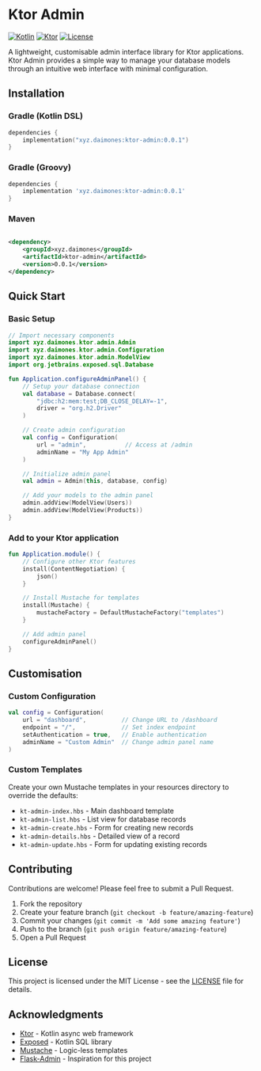# Ktor Admin

[![Kotlin](https://img.shields.io/badge/Kotlin-2.1.0+-blue.svg)](https://kotlinlang.org)
[![Ktor](https://img.shields.io/badge/Ktor-3.0.2+-blue.svg)](https://ktor.io/)
[![License](https://img.shields.io/badge/License-MIT-blue.svg)](LICENSE)

A lightweight, customisable admin interface library for Ktor applications. Ktor Admin provides a simple way to manage
your database models through an intuitive web interface with minimal configuration.

## Installation

### Gradle (Kotlin DSL)

```kotlin
dependencies {
    implementation("xyz.daimones:ktor-admin:0.0.1")
}
```

### Gradle (Groovy)

```groovy
dependencies {
    implementation 'xyz.daimones:ktor-admin:0.0.1'
}
```

### Maven

```xml

<dependency>
    <groupId>xyz.daimones</groupId>
    <artifactId>ktor-admin</artifactId>
    <version>0.0.1</version>
</dependency>
```

## Quick Start

### Basic Setup

```kotlin
// Import necessary components
import xyz.daimones.ktor.admin.Admin
import xyz.daimones.ktor.admin.Configuration
import xyz.daimones.ktor.admin.ModelView
import org.jetbrains.exposed.sql.Database

fun Application.configureAdminPanel() {
    // Setup your database connection
    val database = Database.connect(
        "jdbc:h2:mem:test;DB_CLOSE_DELAY=-1",
        driver = "org.h2.Driver"
    )

    // Create admin configuration
    val config = Configuration(
        url = "admin",           // Access at /admin
        adminName = "My App Admin"
    )

    // Initialize admin panel
    val admin = Admin(this, database, config)

    // Add your models to the admin panel
    admin.addView(ModelView(Users))
    admin.addView(ModelView(Products))
}
```

### Add to your Ktor application

```kotlin
fun Application.module() {
    // Configure other Ktor features
    install(ContentNegotiation) {
        json()
    }

    // Install Mustache for templates
    install(Mustache) {
        mustacheFactory = DefaultMustacheFactory("templates")
    }

    // Add admin panel
    configureAdminPanel()
}
```

## Customisation

### Custom Configuration

```kotlin
val config = Configuration(
    url = "dashboard",          // Change URL to /dashboard
    endpoint = "/",             // Set index endpoint
    setAuthentication = true,   // Enable authentication
    adminName = "Custom Admin"  // Change admin panel name
)
```

### Custom Templates

Create your own Mustache templates in your resources directory to override the defaults:

- `kt-admin-index.hbs` - Main dashboard template
- `kt-admin-list.hbs` - List view for database records
- `kt-admin-create.hbs` - Form for creating new records
- `kt-admin-details.hbs` - Detailed view of a record
- `kt-admin-update.hbs` - Form for updating existing records

## Contributing

Contributions are welcome! Please feel free to submit a Pull Request.

1. Fork the repository
2. Create your feature branch (`git checkout -b feature/amazing-feature`)
3. Commit your changes (`git commit -m 'Add some amazing feature'`)
4. Push to the branch (`git push origin feature/amazing-feature`)
5. Open a Pull Request

## License

This project is licensed under the MIT License - see the [LICENSE](LICENSE) file for details.

## Acknowledgments

- [Ktor](https://ktor.io/) - Kotlin async web framework
- [Exposed](https://github.com/JetBrains/Exposed) - Kotlin SQL library
- [Mustache](https://github.com/spullara/mustache.java) - Logic-less templates
- [Flask-Admin](https://github.com/flask-admin/flask-admin) - Inspiration for this project
